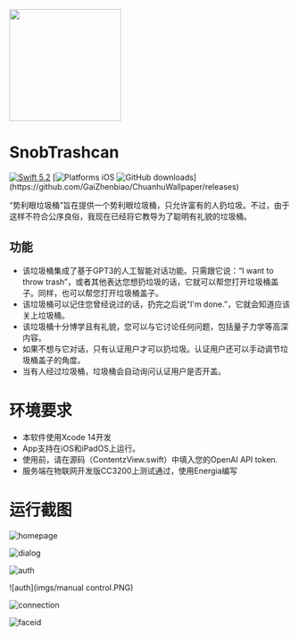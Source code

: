 <img src="imgs/icon.png" width="200px">

# SnobTrashcan

[![Swift 5.2](https://img.shields.io/badge/Swift-5.2-orange.svg?style=flat)](https://developer.apple.com/swift/)
[![Platforms iOS](https://img.shields.io/cocoapods/p/ios)
![GitHub downloads](https://img.shields.io/github/downloads/GaiZhenbiao/SnobTrashcan/total?)](https://github.com/GaiZhenbiao/ChuanhuWallpaper/releases)

“势利眼垃圾桶”旨在提供一个势利眼垃圾桶，只允许富有的人扔垃圾。不过，由于这样不符合公序良俗，我现在已经将它教导为了聪明有礼貌的垃圾桶。

## 功能

- 该垃圾桶集成了基于GPT3的人工智能对话功能。只需跟它说：“I want to throw trash”，或者其他表达您想扔垃圾的话，它就可以帮您打开垃圾桶盖子。同样，也可以帮您打开垃圾桶盖子。
- 该垃圾桶可以记住您曾经说过的话，扔完之后说“I'm done.”，它就会知道应该关上垃圾桶。
- 该垃圾桶十分博学且有礼貌，您可以与它讨论任何问题，包括量子力学等高深内容。
- 如果不想与它对话，只有认证用户才可以扔垃圾。认证用户还可以手动调节垃圾桶盖子的角度。
- 当有人经过垃圾桶，垃圾桶会自动询问认证用户是否开盖。

# 环境要求

- 本软件使用Xcode 14开发
- App支持在iOS和iPadOS上运行。
- 使用前，请在源码（ContentzView.swift）中填入您的OpenAI API token.
- 服务端在物联网开发版CC3200上测试通过，使用Energia编写

# 运行截图

![homepage](imgs/homepage.PNG)

![dialog](imgs/dialog.PNG)

![auth](imgs/auth.PNG)

![auth](imgs/manual control.PNG)

![connection](imgs/connection.PNG)

![faceid](imgs/faceid.PNG)
